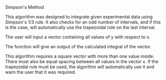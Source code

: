 Simpson's Method

This algorithm was designed to integrate given experimental data using Simpson's 1/3 rule. It also checks for an odd number of intervals, and if this is the case, will automatically use the trapezoidal rule on the last interval.

The user will input a vector containing all values of y with respect to x.

The function will give an output of the calculated integral of the vector.

This algorithm requires a square vector with more than one value inside. There must also be equal spacing between all values in the vector x. If the trapezoidal rule must be used, the algorithm will automatically use it and warn the user that it was required.
